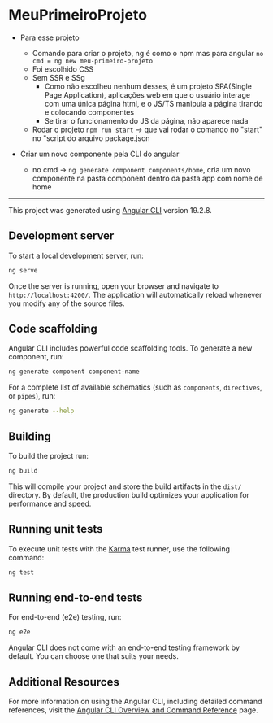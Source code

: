 # MeuPrimeiroProjeto


- Para esse projeto
    - Comando para criar o projeto, ng é como o npm mas para angular ``` no cmd = ng new meu-primeiro-projeto ```
    - Foi escolhido CSS
    - Sem SSR e SSg
        - Como não escolheu nenhum desses, é um projeto SPA(Single Page Application), aplicações web em que o usuário interage com uma única página html, e o JS/TS manipula a página tirando e colocando componentes
        - Se tirar o funcionamento do JS da página, não aparece nada
    - Rodar o projeto ``` npm run start ```  -> que vai rodar o comando no "start" no "script do arquivo package.json

- Criar um novo componente pela CLI do angular
    - no cmd -> ``` ng generate component components/home ```, cria um novo componente na pasta component dentro da pasta app com nome de home

---

This project was generated using [Angular CLI](https://github.com/angular/angular-cli) version 19.2.8.

## Development server

To start a local development server, run:

```bash
ng serve
```

Once the server is running, open your browser and navigate to `http://localhost:4200/`. The application will automatically reload whenever you modify any of the source files.

## Code scaffolding

Angular CLI includes powerful code scaffolding tools. To generate a new component, run:

```bash
ng generate component component-name
```

For a complete list of available schematics (such as `components`, `directives`, or `pipes`), run:

```bash
ng generate --help
```

## Building

To build the project run:

```bash
ng build
```

This will compile your project and store the build artifacts in the `dist/` directory. By default, the production build optimizes your application for performance and speed.

## Running unit tests

To execute unit tests with the [Karma](https://karma-runner.github.io) test runner, use the following command:

```bash
ng test
```

## Running end-to-end tests

For end-to-end (e2e) testing, run:

```bash
ng e2e
```

Angular CLI does not come with an end-to-end testing framework by default. You can choose one that suits your needs.

## Additional Resources

For more information on using the Angular CLI, including detailed command references, visit the [Angular CLI Overview and Command Reference](https://angular.dev/tools/cli) page.
